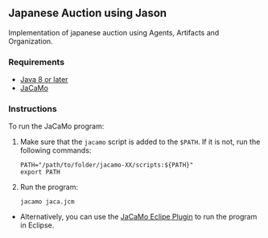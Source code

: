 ## Japanese Auction using Jason

Implementation of japanese auction using Agents, Artifacts and Organization.

### Requirements

* [Java 8 or later](https://www.java.com/en/download/)
* [JaCaMo](http://jacamo.sourceforge.net/)

### Instructions

To run the JaCaMo program:

1. Make sure that the `jacamo` script is added to the `$PATH`. If it is not, run the following commands:
    ```
    PATH="/path/to/folder/jacamo-XX/scripts:${PATH}"
    export PATH
    ```
2. Run the program:
    ```
    jacamo jaca.jcm
    ```
* Alternatively, you can use the [JaCaMo Eclipe Plugin](http://jacamo.sourceforge.net/eclipseplugin/tutorial/) to run the program in Eclipse.